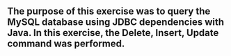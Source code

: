 ## The purpose of this exercise was to query the MySQL database using JDBC dependencies with Java. In this exercise, the Delete, Insert, Update command was performed.
